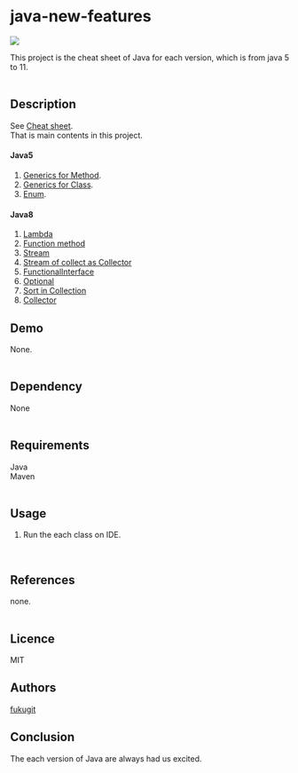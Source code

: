 # java-new-features
![](https://img.shields.io/badge/Initial%20creation-Jan%202019-brightgreen.svg)  

This project is the cheat sheet of Java for each version, which is from java 5 to 11.    
<br/>

## Description
See [Cheat sheet](https://github.com/fukugit/java-new-features/wiki/Cheat-sheet-for-Java-new-feature).  
That is main contents in this project.  

#### Java5
1. [Generics for Method](src/main/java/jp/co/example/java5/GenericsOfMethod.java).  
2. [Generics for Class](src/main/java/jp/co/example/java5/GenericsOfClass.java).
3. [Enum](src/main/java/jp/co/example/java5/EnumFeature.java).

#### Java8
1. [Lambda](src/main/java/jp/co/example/java8/LambdaFeature.java)  
2. [Function method](src/main/java/jp/co/example/java8/FunctionFeature.java)  
3. [Stream](src/main/java/jp/co/example/java8/StreamFeature.java)  
4. [Stream of collect as Collector](src/main/java/jp/co/example/java8/CollectorFeature.java)  
5. [FunctionalInterface](src/main/java/jp/co/example/java8/FunctionalInterfaceFeature.java)  
6. [Optional](src/main/java/jp/co/example/java8/OptionalFeature.java)  
7. [Sort in Collection](src/main/java/jp/co/example/java8/CollectionsSortFeature.java)  
8. [Collector](src/main/java/jp/co/example/java8/CollectorFeature.java)  


## Demo
None.  
<br/>

## Dependency
None  
<br/>

## Requirements
Java  
Maven  
<br/>

## Usage
1. Run the each class on IDE.  
<br/>

## References
none.  
<br/>

## Licence
MIT
<br/>

## Authors
[fukugit](https://github.com/fukugit)
<br/>

## Conclusion
The each version of Java are always had us excited.  

